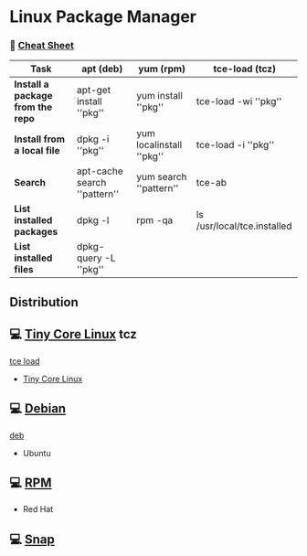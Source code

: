 

# Linux Package Manager



### :tada: [Cheat Sheet](http://wiki.tinycorelinux.net/wiki:package_management_cheat_sheet)

| Task | apt (deb) | yum (rpm) | tce-load (tcz)|
|------|-----------|-----------|---------------|
|**Install a package from the repo**|apt-get install ''pkg''|yum install ''pkg''|tce-load -wi ''pkg''|
|**Install from a local file**|dpkg -i ''pkg''|yum localinstall ''pkg''|tce-load -i ''pkg''|
|**Search**|apt-cache search ''pattern''|yum search ''pattern''|tce-ab |
|**List installed packages**|dpkg -l|rpm -qa|ls /usr/local/tce.installed|
|**List installed files**| dpkg-query  -L ''pkg''|||


## Distribution

## :computer: [Tiny Core Linux](tinycorelinux.net) **tcz**

[tce load](http://wiki.tinycorelinux.net/wiki:install_apps)

* [Tiny Core Linux](tinycorelinux.net)


## :computer: [Debian](https://doc.ubuntu-fr.org/dpkg)

[deb](https://doc.ubuntu-fr.org/dpkg)

* Ubuntu

## :computer: [RPM]()

* Red Hat


## :computer: [Snap]()



